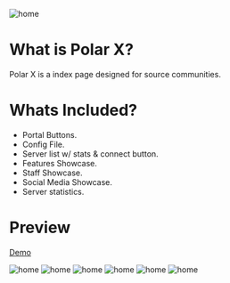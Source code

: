 ![home](https://i.gyazo.com/1a99b945a7d10bbd8abfe5e00c3b928b.png)

# What is Polar X?
Polar X is a index page designed for source communities.

# Whats Included?
- Portal Buttons.
- Config File.
- Server list w/ stats & connect button.
- Features Showcase.
- Staff Showcase.
- Social Media Showcase.
- Server statistics.

# Preview
[Demo](http://districtnine.host/dev/demos/polar-x/)

![home](https://i.imgur.com/3uUdD4M.png)
![home](https://i.imgur.com/V194i4y.png)
![home](https://i.imgur.com/yYVTNx3.png)
![home](https://i.imgur.com/qON1Kuo.png)
![home](https://i.imgur.com/qwODm2a.png)
![home](https://i.imgur.com/hMJlFf5.png)
